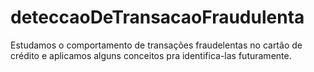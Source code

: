 # deteccaoDeTransacaoFraudulenta
Estudamos o comportamento de transações fraudelentas no cartão de crédito e aplicamos alguns conceitos pra identifica-las futuramente.
